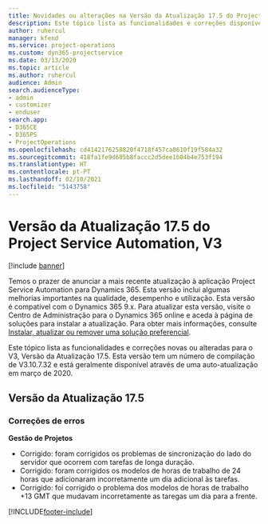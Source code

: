 ```yaml
---
title: Novidades ou alterações na Versão da Atualização 17.5 do Project Service Automation, Hotfix, V3
description: Este tópico lista as funcionalidades e correções disponíveis no Project Service Automation V3, Versão da Atualização 17.5, V3.
author: ruhercul
manager: kfend
ms.service: project-operations
ms.custom: dyn365-projectservice
ms.date: 03/13/2020
ms.topic: article
ms.author: ruhercul
audience: Admin
search.audienceType:
- admin
- customizer
- enduser
search.app:
- D365CE
- D365PS
- ProjectOperations
ms.openlocfilehash: cd4142176258820f4718f457ca8610f19f584a32
ms.sourcegitcommit: 418fa1fe9d605b8faccc2d5dee1b04b4e753f194
ms.translationtype: HT
ms.contentlocale: pt-PT
ms.lasthandoff: 02/10/2021
ms.locfileid: "5143758"
---
```

# <a name="project-service-automation-update-release-175-v3"></a>Versão da Atualização 17.5 do Project Service Automation, V3

[!include [banner](../includes/psa-now-project-operations.md)]

Temos o prazer de anunciar a mais recente atualização à aplicação Project Service Automation para Dynamics 365. Esta versão inclui algumas melhorias importantes na qualidade, desempenho e utilização.  Esta versão é compatível com o Dynamics 365 9.x. Para atualizar esta versão, visite o Centro de Administração para o Dynamics 365 online e aceda à página de soluções para instalar a atualização. Para obter mais informações, consulte [Instalar, atualizar ou remover uma solução preferencial](https://docs.microsoft.com/power-platform/admin/install-remove-preferred-solution).

Este tópico lista as funcionalidades e correções novas ou alteradas para o V3, Versão da Atualização 17.5. Esta versão tem um número de compilação de V3.10.7.32 e está geralmente disponível através de uma auto-atualização em março de 2020.


## <a name="update-release-175"></a>Versão da Atualização 17.5

### <a name="bug-fixes"></a>Correções de erros


**Gestão de Projetos**

- Corrigido: foram corrigidos os problemas de sincronização do lado do servidor que ocorrem com tarefas de longa duração.
- Corrigido: foram corrigidos os modelos de horas de trabalho de 24 horas que adicionaram incorretamente um dia adicional às tarefas.
- Corrigido: foi corrigido o problema dos modelos de horas de trabalho +13 GMT que mudavam incorretamente as taregas um dia para a frente.



[!INCLUDE[footer-include](../includes/footer-banner.md)]